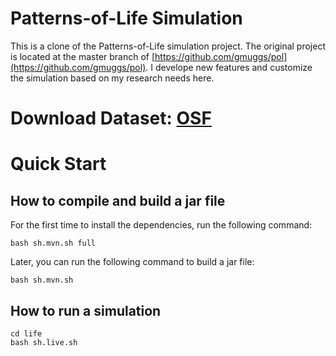 # Patterns-of-Life Simulation

This is a clone of the Patterns-of-Life simulation project. The original project is located at the master branch of [https://github.com/gmuggs/pol](https://github.com/gmuggs/pol). I develope new features and customize the simulation based on my research needs here.

# Download Dataset: [OSF](https://osf.io/dg6t3/)

# Quick Start


## How to compile and build a jar file
For the first time to install the dependencies, run the following command:
```
bash sh.mvn.sh full
```
Later, you can run the following command to build a jar file:
```
bash sh.mvn.sh
```

## How to run a simulation

```
cd life
bash sh.live.sh
```
